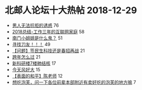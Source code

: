 # 北邮人论坛十大热帖 2018-12-29

- [男人无法抗拒的诱惑](https://bbs.byr.cn/article/Picture/3232401) 76
- [2018总结-工作三年的互联网家庭](https://bbs.byr.cn/article/WorkLife/1114745) 58
- [南门小姐姐是什么鬼？](https://bbs.byr.cn/article/Talking/6086361) 51
- [寻找刀友！！！](https://bbs.byr.cn/article/Dota/956733) 49
- [【问题】签民生科技还是春招再战](https://bbs.byr.cn/article/Job/2013027) 21
- [跨年怎么过](https://bbs.byr.cn/article/Friends/1906572) 21
- [新科研楼7楼肺结核](https://bbs.byr.cn/article/Health/214823) 17
- [今天风好大](https://bbs.byr.cn/article/Feeling/3096633) 15
- [【表面的和平】陈老师](https://bbs.byr.cn/article/KaraOK/107019) 12
- [想吃泡芙，问一下各位前辈本部附近有卖好吃的泡芙的地方嘛](https://bbs.byr.cn/article/Food/499852) 7


